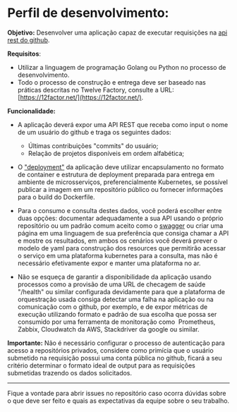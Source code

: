 # Perfil de desenvolvimento:

**Objetivo:** Desenvolver uma aplicação capaz de executar requisições na [api rest do github](https://docs.github.com/en/rest).

**Requisitos**:
- Utilizar a linguagem de programação Golang ou Python no processo de desenvolvimento.
- Todo o processo de construção e entrega deve ser baseado nas práticas descritas no Twelve Factory, consulte a URL: [https://12factor.net/](https://12factor.net/).


**Funcionalidade:**
* A aplicação deverá expor uma API REST que receba como input o nome de um usuário do github e traga os seguintes dados:
    - Últimas contribuições "commits" do usuário;
    - Relação de projetos disponíveis em ordem alfabética;

* O ["deployment"](https://kubernetes.io/docs/concepts/workloads/controllers/deployment/) da aplicação deve utilizar encapsulamento no formato de container e estrutura de deployment preparada para entrega em ambiente de microsserviços, preferencialmente Kubernetes, se possível publicar a imagem em um repositório público ou fornecer informações para o build do Dockerfile.

* Para o consumo e consulta destes dados, você poderá escolher entre duas opções: documentar adequadamente a sua API usando o próprio repositório ou um padrão comum aceito como o [swagger](https://swagger.io) ou criar uma página em uma linguagem de sua preferência que consiga chamar a API e mostre os resultados, em ambos os cenários você deverá prever o modelo de yaml para construção dos resources que permitirão acessar o serviço em uma plataforma kubernetes para a consulta, mas não é necessário efetivamente expor e manter uma plataforma no ar.

* Não se esqueça de garantir a disponibilidade da aplicação usando processos como a provisão de uma URL de checagem de saúde "/health" ou similar configurada devidamente para que a plataforma de orquestração usada consiga detectar uma falha na aplicação ou na comunicação com o github, por exemplo, e de expor métricas de execução utilizando formato e padrão de sua escolha que possa ser consumido por uma ferramenta de monitoração como  Prometheus, Zabbix, Cloudwatch da AWS, Stackdriver da google ou similar.

**Importante:** Não é necessário configurar o processo de autenticação para acesso a repositórios privados, considere como primícia que o usuário submetido na requisição possui uma conta pública no github, ficará a seu critério determinar o formato ideal de output para as requisições submetidas trazendo os dados solicitados.

---

Fique a vontade para abrir issues no repositório caso ocorra dúvidas sobre o que deve ser feito e quais as expectativas da equipe sobre o seu trabalho.

